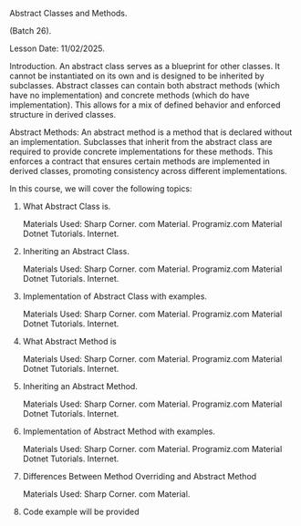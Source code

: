 


Abstract Classes and Methods.

(Batch 26).

Lesson Date: 11/02/2025.

Introduction.
An abstract class serves as a blueprint for other classes. It cannot be instantiated on its own and is designed to be inherited by subclasses.
Abstract classes can contain both abstract methods (which have no implementation) and concrete methods (which do have implementation). 
This allows for a mix of defined behavior and enforced structure in derived classes.

Abstract Methods: An abstract method is a method that is declared without an implementation. 
Subclasses that inherit from the abstract class are required to provide concrete implementations for these methods. 
This enforces a contract that ensures certain methods are implemented in derived classes,
promoting consistency across different implementations.

In this course, we will cover the following topics:

1. What Abstract Class is.

	Materials Used:
	Sharp Corner. com Material.
	Programiz.com Material
	Dotnet Tutorials.
	Internet.

2. Inheriting an Abstract Class.

	Materials Used:
	Sharp Corner. com Material.
	Programiz.com Material
	Dotnet Tutorials.
	Internet.

3. Implementation of Abstract Class with examples.

	Materials Used:
	Sharp Corner. com Material.
	Programiz.com Material
	Dotnet Tutorials.
	Internet.

4. What Abstract Method is

	Materials Used:
	Sharp Corner. com Material.
	Programiz.com Material
	Dotnet Tutorials.
	Internet.

5. Inheriting an Abstract Method.

	Materials Used:
	Sharp Corner. com Material.
	Programiz.com Material
	Dotnet Tutorials.
	Internet.

6. Implementation of Abstract Method with examples.

	Materials Used:
	Sharp Corner. com Material.
	Programiz.com Material
	Dotnet Tutorials.
	Internet.

7. Differences Between Method Overriding and Abstract Method

	Materials Used:
	Sharp Corner. com Material.
	
8. Code example will be provided
